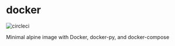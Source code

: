 # docker

![circleci][circleci]

Minimal alpine image with Docker, docker-py, and docker-compose

[circleci]: https://img.shields.io/circleci/project/github/vektorcloud/docker.svg "docker"
